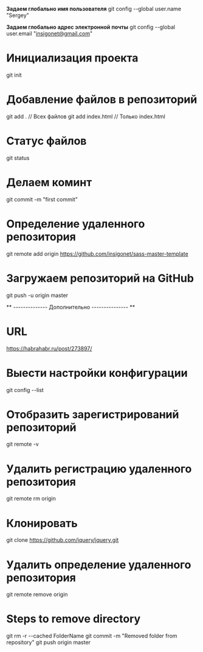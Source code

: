**Задаем глобально имя пользователя**
git config --global user.name "Sergey"

**Задаем глобально адрес электронной почты**
git config --global user.email "insigonet@gmail.com"

# Инициализация проекта
git init

# Добавление файлов в репозиторий
git add .	// Всех файлов
git add index.html		// Только index.html

# Статус файлов
git status

# Делаем коминт
git commit -m "first commit"

# Определение удаленного репозитория
git remote add origin https://github.com/insigonet/sass-master-template

# Загружаем репозиторий на GitHub
git push -u origin master



** -------------- Дополнительно --------------- **
# URL
https://habrahabr.ru/post/273897/


# Выести настройки конфигурации
git config --list

# Отобразить зарегистрирований репозиторий
git remote -v

# Удалить регистрацию удаленного репозитория
git remote rm origin

# Клонировать
git clone https://github.com/jquery/jquery.git

# Удалить определение удаленного репозитория
git remote remove origin


# Steps to remove directory
git rm -r --cached FolderName
git commit -m "Removed folder from repository"
git push origin master

